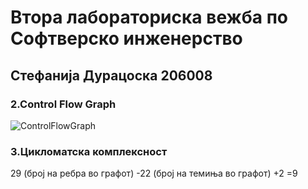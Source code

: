 # Втора лабораториска вежба по Софтверско инженерство
## Стефанија Дурацоска 206008
### 2.Control Flow Graph

![ControlFlowGraph](https://user-images.githubusercontent.com/86681270/171759966-a20e0b10-ce96-40a5-b3d4-4fd4231c0077.png)
### 3.Цикломатска комплексност
29 (број на ребра во графот) -22 (број на темиња во графот) +2 =9

